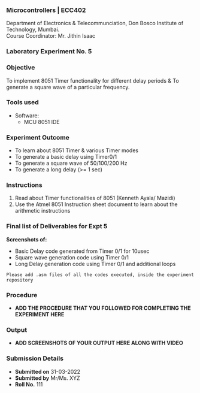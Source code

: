 ### Microcontrollers | ECC402 
Department of Electronics & Telecommunciation, 
Don Bosco Institute of Technology, Mumbai.  
Course Coordinator: Mr. Jithin Isaac

### Laboratory Experiment No. 5
 
### Objective  
To implement 8051 Timer functionality for different delay periods & To generate a square wave of a particular frequency.
 
### Tools used  
- Software: 
  - MCU 8051 IDE 

### Experiment Outcome
-  To learn about 8051 Timer & various Timer modes
-  To generate a basic delay using Timer0/1
-  To generate a square wave of 50/100/200 Hz
-  To generate a long delay (>= 1 sec)

### Instructions

1. Read about Timer functionalities of 8051 (Kenneth Ayala/ Mazidi)
2. Use the Atmel 8051 Instruction sheet document to learn about the arithmetic instructions

### Final list of Deliverables for Expt 5

**Screenshots of:**
- Basic Delay code generated from Timer 0/1 for 10usec
- Square wave generation code using Timer 0/1
- Long Delay generation code using Timer 0/1 and additional loops

`Please add .asm files of all the codes executed, inside the experiment repository`

### Procedure 
- **ADD THE PROCEDURE THAT YOU FOLLOWED FOR COMPLETING THE EXPERIMENT HERE**

### Output
- **ADD SCREENSHOTS OF YOUR OUTPUT HERE ALONG WITH VIDEO**  

### Submission Details
- **Submitted on** 31-03-2022
- **Submitted by** Mr/Ms. XYZ
- **Roll No.** 111

